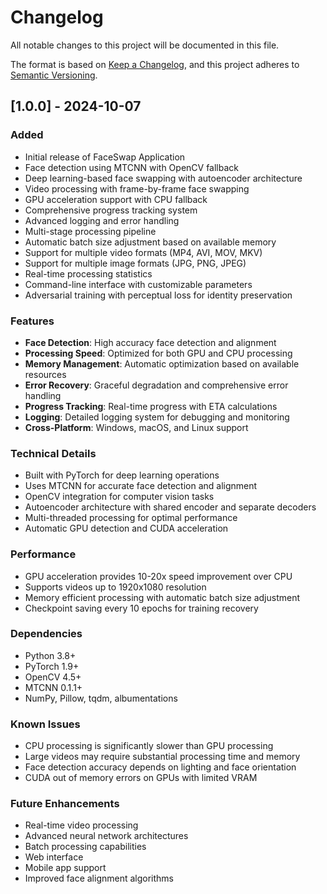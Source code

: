 # Changelog

All notable changes to this project will be documented in this file.

The format is based on [Keep a Changelog](https://keepachangelog.com/en/1.0.0/),
and this project adheres to [Semantic Versioning](https://semver.org/spec/v2.0.0.html).

## [1.0.0] - 2024-10-07

### Added
- Initial release of FaceSwap Application
- Face detection using MTCNN with OpenCV fallback
- Deep learning-based face swapping with autoencoder architecture
- Video processing with frame-by-frame face swapping
- GPU acceleration support with CPU fallback
- Comprehensive progress tracking system
- Advanced logging and error handling
- Multi-stage processing pipeline
- Automatic batch size adjustment based on available memory
- Support for multiple video formats (MP4, AVI, MOV, MKV)
- Support for multiple image formats (JPG, PNG, JPEG)
- Real-time processing statistics
- Command-line interface with customizable parameters
- Adversarial training with perceptual loss for identity preservation

### Features
- **Face Detection**: High accuracy face detection and alignment
- **Processing Speed**: Optimized for both GPU and CPU processing
- **Memory Management**: Automatic optimization based on available resources
- **Error Recovery**: Graceful degradation and comprehensive error handling
- **Progress Tracking**: Real-time progress with ETA calculations
- **Logging**: Detailed logging system for debugging and monitoring
- **Cross-Platform**: Windows, macOS, and Linux support

### Technical Details
- Built with PyTorch for deep learning operations
- Uses MTCNN for accurate face detection and alignment
- OpenCV integration for computer vision tasks
- Autoencoder architecture with shared encoder and separate decoders
- Multi-threaded processing for optimal performance
- Automatic GPU detection and CUDA acceleration

### Performance
- GPU acceleration provides 10-20x speed improvement over CPU
- Supports videos up to 1920x1080 resolution
- Memory efficient processing with automatic batch size adjustment
- Checkpoint saving every 10 epochs for training recovery

### Dependencies
- Python 3.8+
- PyTorch 1.9+
- OpenCV 4.5+
- MTCNN 0.1.1+
- NumPy, Pillow, tqdm, albumentations

### Known Issues
- CPU processing is significantly slower than GPU processing
- Large videos may require substantial processing time and memory
- Face detection accuracy depends on lighting and face orientation
- CUDA out of memory errors on GPUs with limited VRAM

### Future Enhancements
- Real-time video processing
- Advanced neural network architectures
- Batch processing capabilities
- Web interface
- Mobile app support
- Improved face alignment algorithms